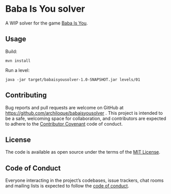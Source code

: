 # Baba Is You solver

A WIP solver for the game [Baba Is You](https://hempuli.com/baba/).

## Usage

Build:

```
mvn install
```

Run a level:
```
java -jar target/babaisyousolver-1.0-SNAPSHOT.jar levels/01 
```

 
## Contributing

Bug reports and pull requests are welcome on GitHub at https://github.com/archiloque/babaisyousolver .
This project is intended to be a safe, welcoming space for collaboration, and contributors are expected to adhere to the [Contributor Covenant](http://contributor-covenant.org) code of conduct.

## License

The code is available as open source under the terms of the [MIT License](https://opensource.org/licenses/MIT).

## Code of Conduct

Everyone interacting in the project’s codebases, issue trackers, chat rooms and mailing lists is expected to follow the [code of conduct](https://github.com/archiloque/babaisyousolver/blob/master/CODE_OF_CONDUCT.md).
